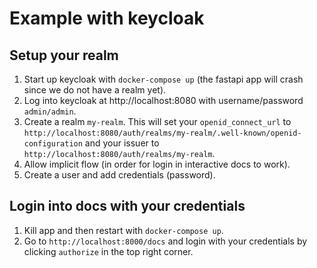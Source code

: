 # Example with keycloak

## Setup your realm

1. Start up keycloak with `docker-compose up` (the fastapi app will crash since
   we do not have a realm yet).
2. Log into keycloak at http://localhost:8080 with username/password `admin/admin`.
3. Create a realm `my-realm`. This will set your `openid_connect_url` to `http://localhost:8080/auth/realms/my-realm/.well-known/openid-configuration`
   and your issuer to `http://localhost:8080/auth/realms/my-realm`.
4. Allow implicit flow (in order for login in interactive docs to work).
5. Create a user and add credentials (password).

## Login into docs with your credentials

1. Kill app and then restart with `docker-compose up`.
2. Go to `http://localhost:8000/docs` and login with your credentials by
   clicking `authorize` in the top right corner.
